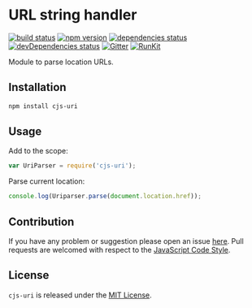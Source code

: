 URL string handler
==================

[![build status](https://img.shields.io/travis/cjssdk/uri.svg?style=flat-square)](https://travis-ci.org/cjssdk/uri)
[![npm version](https://img.shields.io/npm/v/cjs-uri.svg?style=flat-square)](https://www.npmjs.com/package/cjs-uri)
[![dependencies status](https://img.shields.io/david/cjssdk/uri.svg?style=flat-square)](https://david-dm.org/cjssdk/uri)
[![devDependencies status](https://img.shields.io/david/dev/cjssdk/uri.svg?style=flat-square)](https://david-dm.org/cjssdk/uri?type=dev)
[![Gitter](https://img.shields.io/badge/gitter-join%20chat-blue.svg?style=flat-square)](https://gitter.im/DarkPark/cjssdk)
[![RunKit](https://img.shields.io/badge/RunKit-try-yellow.svg?style=flat-square)](https://runkit.com/npm/cjs-uri)


Module to parse location URLs.


## Installation ##

```bash
npm install cjs-uri
```


## Usage ##

Add to the scope:

```js
var UriParser = require('cjs-uri');
```

Parse current location:

```js
console.log(Uriparser.parse(document.location.href));
```


## Contribution ##

If you have any problem or suggestion please open an issue [here](https://github.com/cjssdk/uri/issues).
Pull requests are welcomed with respect to the [JavaScript Code Style](https://github.com/DarkPark/jscs).


## License ##

`cjs-uri` is released under the [MIT License](license.md).
